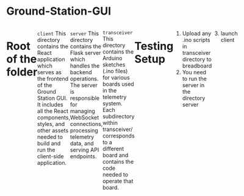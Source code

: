 # Ground-Station-GUI
<div style="display: flex; flex-direction: row;">

# Root of the folder
```
├── client
├── server
├── transceiver
└── README.md
```
```client``` 
This directory contains the React application which serves as the frontend of the Ground Station GUI. It includes all the React components, styles, and other assets needed to build and run the client-side application.

```server```
This directory contains the Flask server which handles the backend operations. The server is responsible for managing WebSocket connections, processing telemetry data, and serving API endpoints.

```transceiver```
This directory contains the Arduino sketches (.ino files) for various boards used in the telemetry system. Each subdirectory within transceiver/ corresponds to a different board and contains the code needed to operate that board.

# Testing Setup

1. Upload any .ino scripts in transceiver directory to breadboard
2. You need to run the server in the directory server
```
run server.py
```
3. launch client
